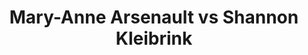 ---
title: Mary-Anne Arsenault vs Shannon Kleibrink
player1:
  name: Arsenault, Mary-Anne
  percent: 77
  wins: 2
  losses: 1
player2:
  name: Kleibrink, Shannon
  percent: 70
  wins: 1
  losses: 2
games:
- player1:
    team: NS
    position: Lead
    percent: 69
    win: 1
    loss: 0
  player2:
    team: AB
    position: Fourth
    percent: 51
    win: 0
    loss: 1
  event: Hearts
  year: 1993
  draw: Round Robin(15)
  score: AB 6 - NS 8
- player1:
    team: CA
    position: Second
    percent: 81
    win: 1
    loss: 0
  player2:
    team: AB
    position: Fourth
    percent: 68
    win: 0
    loss: 1
  event: Hearts
  year: 2004
  draw: Round Robin(5)
  score: CA 9 - AB 4
- player1:
    team: NS
    position: Fourth
    percent: 81
    win: 0
    loss: 1
  player2:
    team: AB
    position: Fourth
    percent: 90
    win: 1
    loss: 0
  event: Hearts
  year: 2008
  draw: Round Robin(7)
  score: NS 7 - AB 9
- player1:
    team: CJO
    position: Third
    percent: 89
    win: 0
    loss: 1
  player2:
    team: KLE
    position: Fourth
    percent: 97
    win: 1
    loss: 0
  event: Trials (Women)
  year: 2005
  draw: Round Robin(9)
  score: CJO 3 - KLE 7
---